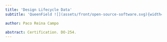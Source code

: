 ```yaml
---
title: 'Design Lifecycle Data'
subtitle: 'QueenField ![](assets/front/open-source-software.svg){width=17cm}'

author: Paco Reina Campo

abstract: Certification. DO-254.
---
```

